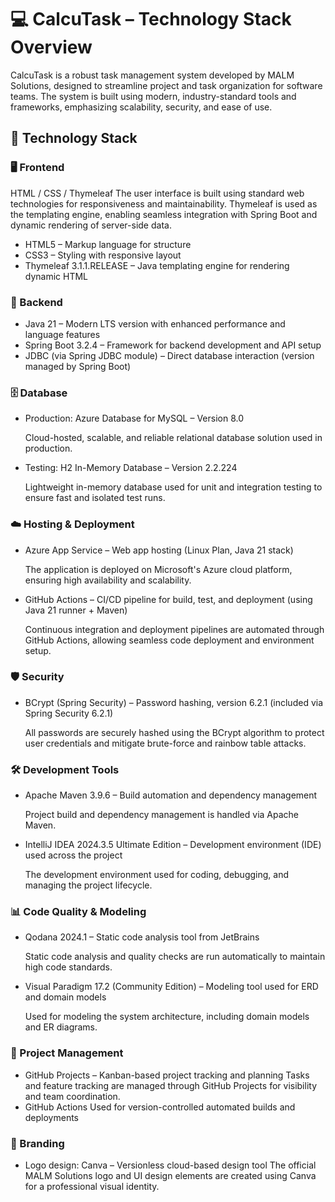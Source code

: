 # 💻 CalcuTask – Technology Stack Overview
CalcuTask is a robust task management system developed by MALM Solutions, designed to streamline project and task organization for software teams. The system is built using modern, industry-standard tools and frameworks, emphasizing scalability, security, and ease of use.

## 🧱 Technology Stack
### 🖥️ Frontend
HTML / CSS / Thymeleaf
The user interface is built using standard web technologies for responsiveness and maintainability. Thymeleaf is used as the templating engine, enabling seamless integration with Spring Boot and dynamic rendering of server-side data.
- HTML5 – Markup language for structure
- CSS3 – Styling with responsive layout
- Thymeleaf 3.1.1.RELEASE – Java templating engine for rendering dynamic HTML

### 🔧 Backend
- Java 21 – Modern LTS version with enhanced performance and language features
- Spring Boot 3.2.4 – Framework for backend development and API setup
- JDBC (via Spring JDBC module) – Direct database interaction (version managed by Spring Boot)

### 🗄️ Database
- Production: Azure Database for MySQL – Version 8.0

  Cloud-hosted, scalable, and reliable relational database solution used in production.
- Testing: H2 In-Memory Database – Version 2.2.224

  Lightweight in-memory database used for unit and integration testing to ensure fast and isolated test runs.

### ☁️ Hosting & Deployment
- Azure App Service – Web app hosting (Linux Plan, Java 21 stack)

  The application is deployed on Microsoft's Azure cloud platform, ensuring high availability and scalability.
- GitHub Actions – CI/CD pipeline for build, test, and deployment (using Java 21 runner + Maven)

  Continuous integration and deployment pipelines are automated through GitHub Actions, allowing seamless code deployment and environment setup.

### 🛡️ Security
- BCrypt (Spring Security) – Password hashing, version 6.2.1 (included via Spring Security 6.2.1)

  All passwords are securely hashed using the BCrypt algorithm to protect user credentials and mitigate brute-force and rainbow table attacks.

### 🛠️ Development Tools
- Apache Maven 3.9.6 – Build automation and dependency management

  Project build and dependency management is handled via Apache Maven.
- IntelliJ IDEA 2024.3.5 Ultimate Edition – Development environment (IDE) used across the project

  The development environment used for coding, debugging, and managing the project lifecycle.

### 📊 Code Quality & Modeling
- Qodana 2024.1 – Static code analysis tool from JetBrains

  Static code analysis and quality checks are run automatically to maintain high code standards.
- Visual Paradigm 17.2 (Community Edition) – Modeling tool used for ERD and domain models

  Used for modeling the system architecture, including domain models and ER diagrams.

### 📌 Project Management
- GitHub Projects – Kanban-based project tracking and planning
Tasks and feature tracking are managed through GitHub Projects for visibility and team coordination.
- GitHub Actions
Used for version-controlled automated builds and deployments

### 🎨 Branding
- Logo design: Canva – Versionless cloud-based design tool
The official MALM Solutions logo and UI design elements are created using Canva for a professional visual identity.
